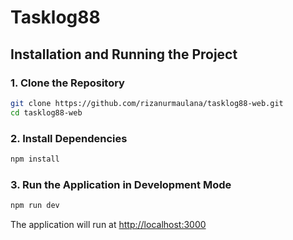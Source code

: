 # Tasklog88

## Installation and Running the Project

### 1. Clone the Repository
```sh
git clone https://github.com/rizanurmaulana/tasklog88-web.git
cd tasklog88-web
```

### 2. Install Dependencies
```sh
npm install
```

### 3. Run the Application in Development Mode
```sh
npm run dev
```

The application will run at [http://localhost:3000](http://localhost:3000/)
